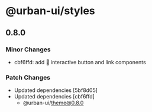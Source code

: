 # @urban-ui/styles

## 0.8.0

### Minor Changes

- cbf6ffd: add :rocket: interactive button and link components

### Patch Changes

- Updated dependencies [5bf8d05]
- Updated dependencies [cbf6ffd]
  - @urban-ui/theme@0.8.0
